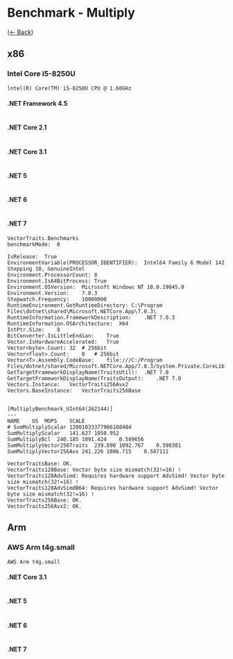 # Benchmark - Multiply
([← Back](README.md))

## x86

### lntel Core i5-8250U
`lntel(R) Core(TM) i5-8250U CPU @ 1.60GHz`

#### .NET Framework 4.5

```
```

#### .NET Core 2.1

```
```

#### .NET Core 3.1

```
```

#### .NET 5

```
```

#### .NET 6

```
```

#### .NET 7

```
VectorTraits.Benchmarks
benchmarkMode:	0

IsRelease:	True
EnvironmentVariable(PROCESSOR_IDENTIFIER):	Intel64 Family 6 Model 142 Stepping 10, GenuineIntel
Environment.ProcessorCount:	8
Environment.Is64BitProcess:	True
Environment.OSVersion:	Microsoft Windows NT 10.0.19045.0
Environment.Version:	7.0.3
Stopwatch.Frequency:	10000000
RuntimeEnvironment.GetRuntimeDirectory:	C:\Program Files\dotnet\shared\Microsoft.NETCore.App\7.0.3\
RuntimeInformation.FrameworkDescription:	.NET 7.0.3
RuntimeInformation.OSArchitecture:	X64
IntPtr.Size:	8
BitConverter.IsLittleEndian:	True
Vector.IsHardwareAccelerated:	True
Vector<byte>.Count:	32	# 256bit
Vector<float>.Count:	8	# 256bit
Vector<T>.Assembly.CodeBase:	file:///C:/Program Files/dotnet/shared/Microsoft.NETCore.App/7.0.3/System.Private.CoreLib.dll
GetTargetFrameworkDisplayName(TraitsUtil):	.NET 7.0
GetTargetFrameworkDisplayName(TraitsOutput):	.NET 7.0
Vectors.Instance:	VectorTraits256Avx2
Vectors.BaseInstance:	VectorTraits256Base


[MultiplyBenchmark_UInt64(262144)]
---
NAME	US	MOPS	SCALE
# SumMultiplyScalar	12001033377966188484
SumMultiplyScalar	141.627	1850.952
SumMultiplyBcl	240.185	1091.424	0.589656
SumMultiplyVector256Traits	239.890	1092.767	0.590381
SumMultiplyVector256Avx	241.226	1086.715	0.587111

VectorTraitsBase: OK.
VectorTraits128Base: Vector byte size mismatch(32!=16) !
VectorTraits128AdvSimd: Requires hardware support AdvSimd! Vector byte size mismatch(32!=16) !
VectorTraits128AdvSimdB64: Requires hardware support AdvSimd! Vector byte size mismatch(32!=16) !
VectorTraits256Base: OK.
VectorTraits256Avx2: OK.
```

## Arm

### AWS Arm t4g.small
`AWS Arm t4g.small`

#### .NET Core 3.1

```
```

#### .NET 5

```
```

#### .NET 6

```
```

#### .NET 7

```
```

